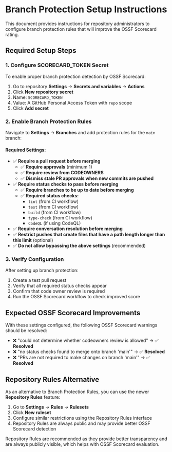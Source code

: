 # Branch Protection Setup Instructions

This document provides instructions for repository administrators to configure branch protection rules that will improve the OSSF Scorecard rating.

## Required Setup Steps

### 1. Configure SCORECARD_TOKEN Secret

To enable proper branch protection detection by OSSF Scorecard:

1. Go to repository **Settings** → **Secrets and variables** → **Actions**
2. Click **New repository secret**
3. Name: `SCORECARD_TOKEN`
4. Value: A GitHub Personal Access Token with `repo` scope
5. Click **Add secret**

### 2. Enable Branch Protection Rules

Navigate to **Settings** → **Branches** and add protection rules for the `main` branch:

#### Required Settings:

- ✅ **Require a pull request before merging**
  - ✅ **Require approvals** (minimum 1)
  - ✅ **Require review from CODEOWNERS**
  - ✅ **Dismiss stale PR approvals when new commits are pushed**
- ✅ **Require status checks to pass before merging**
  - ✅ **Require branches to be up to date before merging**
  - ✅ **Required status checks:**
    - `lint` (from CI workflow)
    - `test` (from CI workflow)  
    - `build` (from CI workflow)
    - `type-check` (from CI workflow)
    - `CodeQL` (if using CodeQL)
- ✅ **Require conversation resolution before merging**
- ✅ **Restrict pushes that create files that have a path length longer than this limit** (optional)
- ✅ **Do not allow bypassing the above settings** (recommended)

### 3. Verify Configuration

After setting up branch protection:

1. Create a test pull request
2. Verify that all required status checks appear
3. Confirm that code owner review is required
4. Run the OSSF Scorecard workflow to check improved score

## Expected OSSF Scorecard Improvements

With these settings configured, the following OSSF Scorecard warnings should be resolved:

- ❌ "could not determine whether codeowners review is allowed" → ✅ **Resolved**
- ❌ "no status checks found to merge onto branch 'main'" → ✅ **Resolved**  
- ❌ "PRs are not required to make changes on branch 'main'" → ✅ **Resolved**

## Repository Rules Alternative

As an alternative to Branch Protection Rules, you can use the newer **Repository Rules** feature:

1. Go to **Settings** → **Rules** → **Rulesets**
2. Click **New ruleset**
3. Configure similar restrictions using the Repository Rules interface
4. Repository Rules are always public and may provide better OSSF Scorecard detection

Repository Rules are recommended as they provide better transparency and are always publicly visible, which helps with OSSF Scorecard evaluation.
